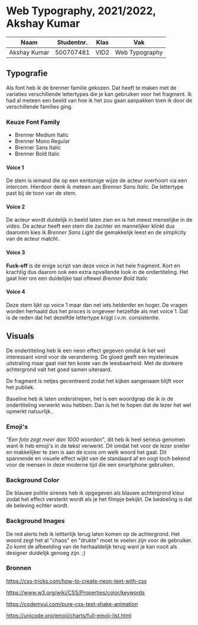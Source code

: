 # Web Typography, 2021/2022, Akshay Kumar

| Naam | Studentnr.       | Klas     | Vak     |
| ----------- | ----------- | -----------| -----------|
| Akshay Kumar     | 500707481       | VID2 | Web Typography |

## Typografie
Als font heb ik de brenner familie gekozen. Dat heeft te maken met de variaties verschillende lettertypes die je kan gebruiken voor het fragment. Ik had al meteen een beeld van hoe ik het zou gaan aanpakken toen ik door de verschillende families ging. 

### Keuze Font Family
* Brenner Medium Italic
* Brenner Mono Regular
* Brenner Sans Italic
* Brenner Bold Italic

#### Voice 1
De stem is iemand die op een eentonige wijze de acteur overhoort via een intercom. Hierdoor denk ik meteen aan *Brenner Sans Italic*. De lettertype past bij de toon van de stem.

#### Voice 2
De acteur wordt duidelijk in beeld laten zien en is het meest menselijke in de video. De acteur heeft een stem die zachter en mannelijker klinkt dus daaromm kies ik *Brenner Sans Light* die gemakkelijk leest en de simplicity van de acteur matcht. 

#### Voice 3 
**Fuck-off** is de enige script van deze voice in het hele fragment. Kort en krachtig dus daarom ook een extra opvallende look in de ondertiteling. Het gaat hier om een duidelijke taal oftewel *Brenner Bold Italic* 

#### Voice 4
Deze stem lijkt op voice 1 maar dan net iets helderder en hoger. De vragen worden herhaald dus het proces is ongeveer hetzelfde als met voice 1. Dat is de reden dat het dezelfde lettertype krijgt i.v.m. consistentie. 

## Visuals
De ondertiteling heb ik een neon effect gegeven omdat ik het wel interessant vond voor de verandering. De gloed geeft een mysterieuze uitstraling maar gaat niet ten koste van de leesbaarheid. Met de donkere achtergrond valt het goed samen uiteraard. 

De fragment is netjes gecentreerd zodat het kijken aangenaam blijft voor het publiek.

Baseline heb ik laten onderstrepen, het is een woordgrap die ik in de ondertiteling verwerkt wou hebben. Dan is het te hopen dat de lezer het wel opmerkt natuurlijk..

### Emoji's
*"Een foto zegt meer dan 1000 woorden"*, dit heb ik heel serieus genomen want ik heb emoji's in de tekst verwerkt. Dit omdat het voor de lezer sneller en makkelijker te zien is aan de icons om welk woord het gaat. Dit spannende en visuele effect wijkt van de standaard af en oogt toch bekend voor de mensen  in deze moderne tijd die een smartphone gebruiken.

### Background Color
De blauwe politie sirenes heb ik opgegeven als blauwe achtergrond kleur zodat het effect versterkt wordt als je het filmpje bekijkt. De bedoeling is dat de beleving echter wordt.

### Background Images
De red alerts heb ik lettterlijk terug laten komen op de achtergrond. Het woord zegt het al "chaos" en "drukte" moet te voelen zijn voor de gebruiker. Zo komt de afbeelding van de herhaaldelijk terug want je kan nooit als designer duidelijk genoeg zijn. ;)

### Bronnen
https://css-tricks.com/how-to-create-neon-text-with-css

https://www.w3.org/wiki/CSS/Properties/color/keywords

https://codemyui.com/pure-css-text-shake-animation

https://unicode.org/emoji/charts/full-emoji-list.html